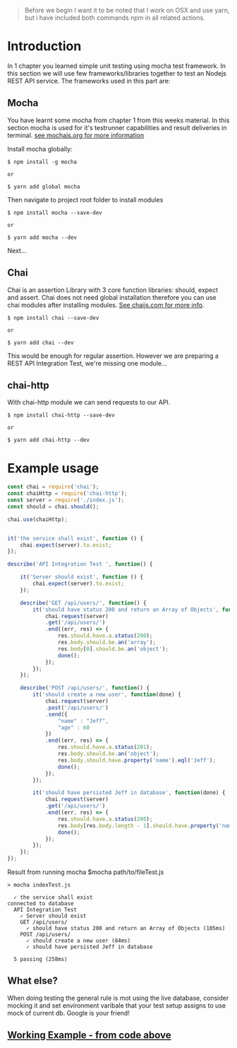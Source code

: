 >Before we begin I want it to be noted that I work on OSX and use yarn, but i have included both commands npm in all related actions.

# Introduction

In 1 chapter you learned simple unit testing using mocha test framework. In this section we will use few frameworks/libraries together to test an Nodejs REST API service.
The frameworks used in this part are:


## Mocha

You have learnt some mocha from chapter 1 from this weeks material. In this section mocha is used for it's testrunner capabilities and result deliveries in terminal. [see mochajs.org for more information](http://mochajs.org/)

Install mocha globally:

```
$ npm install -g mocha

or

$ yarn add global mocha
```

Then navigate to project root folder to install modules

```
$ npm install mocha --save-dev

or

$ yarn add mocha --dev
```

Next...

## Chai

Chai is an assertion Library with 3 core function libraries: should, expect and assert. Chai does not need global installation therefore you can use chai modules after installing modules. [See chaijs.com for more info](http://chaijs.com/).

```
$ npm install chai --save-dev

or

$ yarn add chai --dev
```

This would be enough for regular assertion. However we are preparing a REST API Integration Test, we're missing one module...

## chai-http

With chai-http module we can send requests to our API.

```
$ npm install chai-http --save-dev

or

$ yarn add chai-http --dev
```

# Example usage

``` javascript
const chai = require('chai');
const chaiHttp = require('chai-http');
const server = require('./index.js');
const should = chai.should();

chai.use(chaiHttp);


it('the service shall exist', function () {
    chai.expect(server).to.exist;
});

describe('API Integration Test ', function() {

    it('Server should exist', function () {
        chai.expect(server).to.exist;
    });

    describe('GET /api/users/', function() {
        it('should have status 200 and return an Array of Objects', function(done) {
            chai.request(server)
            .get('/api/users/')
            .end((err, res) => {
                res.should.have.a.status(200);
                res.body.should.be.an('array');
                res.body[0].should.be.an('object');
                done();
            });
        });
    });

    describe('POST /api/users/', function() {
        it('should create a new user', function(done) {
            chai.request(server)
            .post('/api/users/')
            .send({
                "name" : "Jeff",
                "age" : 60
            })
            .end((err, res) => {
                res.should.have.a.status(201);
                res.body.should.be.an('object');
                res.body.should.have.property('name').eql('Jeff');
                done();
            });
        });

        it('should have persisted Jeff in database', function(done) {
            chai.request(server)
            .get('/api/users/')
            .end((err, res) => {
                res.should.have.a.status(200);
                res.body[res.body.length - 1].should.have.property('name').eql('Jeff');
                done();
            });
        });
    });
});
```

Result from running mocha $mocha path/to/fileTest.js

```
> mocha indexTest.js

  ✓ the service shall exist
connected to database
  API Integration Test
    ✓ Server should exist
    GET /api/users/
      ✓ should have status 200 and return an Array of Objects (105ms)
    POST /api/users/
      ✓ should create a new user (84ms)
      ✓ should have persisted Jeff in database

  5 passing (258ms)

```

## What else?

When doing testing the general rule is mot using the live database, consider mocking it and set environment varibale that your test setup assigns to use mock of current db.
Google is your friend!


## [Working Example - from code above](https://github.com/mazes/Simple-REST-API-test.git)
